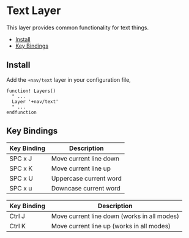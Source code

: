 # Text Layer

This layer provides common functionality for text things.

- [Install](#install)
- [Key Bindings](#key-bindings)

## Install

Add the `+nav/text` layer in your configuration file,

```viml
function! Layers()
  " ...
  Layer '+nav/text'
  " ...
endfunction
```

## Key Bindings

Key Binding | Description
----------- | ----------------------
SPC x J     | Move current line down
SPC x K     | Move current line up
SPC x U     | Uppercase current word
SPC x u     | Downcase current word

Key Binding | Description
----------- | ----------------------
Ctrl J      | Move current line down (works in all modes)
Ctrl K      | Move current line up (works in all modes)
